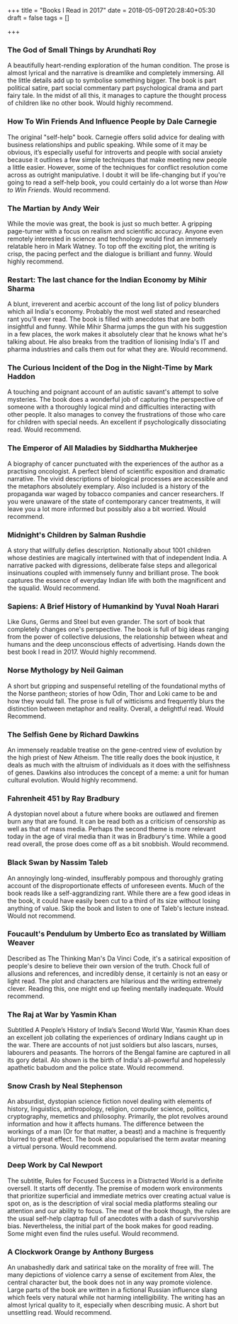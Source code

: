 +++
title = "Books I Read in 2017"
date = 2018-05-09T20:28:40+05:30
draft = false
tags = []

+++

### The God of Small Things by Arundhati Roy

A beautifully heart-rending exploration of the human condition. The prose is almost lyrical and the narrative is dreamlike and completely immersing. All the little details add up to symbolise something bigger. The book is part political satire, part social commentary part psychological drama and part fairy tale. In the midst of all this, it manages to capture the thought process of children like no other book.  Would highly recommend.

### How To Win Friends And Influence People by Dale Carnegie

The original "self-help" book. Carnegie offers solid advice for dealing with business relationships and public speaking. While some of it may be obvious, it’s especially useful for introverts and people with social anxiety because it outlines a few simple techniques that make meeting new people a little easier. However, some of the techniques for conflict resolution come across as outright manipulative. I doubt it will be life-changing but if you're going to read a self-help book, you could certainly do a lot worse than *How to Win Friends*. Would recommend.

### The Martian by Andy Weir

While the movie was great, the book is just so much better. A gripping page-turner with a focus on realism and scientific accuracy. Anyone even remotely interested in science and technology would find an immensely relatable hero in Mark Watney. To top off the exciting plot, the writing is crisp, the pacing perfect and the dialogue is brilliant and funny. Would highly recommend.

### Restart: The last chance for the Indian Economy by Mihir Sharma

A blunt, irreverent and acerbic account of the long list of policy blunders which ail India's economy. Probably the most well stated and researched rant you'll ever read. The book is filled with anecdotes that are both insightful and funny. While Mihir Sharma jumps the gun with his suggestion in a few places, the work makes it absolutely clear that he knows what he's talking about. He also breaks from the tradition of lionising India's IT and pharma industries and calls them out for what they are. Would recommend. 

### The Curious Incident of the Dog in the Night-Time by Mark Haddon

A touching and poignant account of an autistic savant's attempt to solve mysteries. The book does a wonderful job of capturing the perspective of someone with a thoroughly logical mind and difficulties interacting with other people. It also manages to convey the frustrations of those who care for children with special needs.  An excellent if psychologically dissociating read. Would recommend.

### The Emperor of All Maladies by Siddhartha Mukherjee

A biography of cancer punctuated with the experiences of the author as a practising oncologist. A perfect blend of scientific exposition and dramatic narrative. The vivid descriptions of biological processes are accessible and the metaphors absolutely exemplary. Also included is a history of the propaganda war waged by tobacco companies and cancer researchers. If you were unaware of the state of contemporary cancer treatments, it will leave you a lot more informed but possibly also a bit worried. Would recommend.

### Midnight's Children by Salman Rushdie

A story that willfully defies description. Notionally about 1001 children whose destinies are magically intertwined with that of independent India. A narrative packed with digressions, deliberate false steps and allegorical insinuations coupled with immensely funny and brilliant prose. The book captures the essence of everyday Indian life with both the magnificent and the squalid. Would recommend.

### Sapiens: A Brief History of Humankind by Yuval Noah Harari

Like Guns, Germs and Steel but even grander. The sort of book that completely changes one's perspective. The book is full of big ideas ranging from the power of collective delusions, the relationship between wheat and humans and the deep unconscious effects of advertising. Hands down the best book I read in 2017. Would highly recommend.

### Norse Mythology by Neil Gaiman

A short but gripping and suspenseful retelling of the foundational myths of the Norse pantheon; stories of how Odin, Thor and Loki came to be and how they would fall. The prose is full of witticisms and frequently blurs the distinction between metaphor and reality. Overall, a delightful read. Would Recommend.

### The Selfish Gene by Richard Dawkins

An immensely readable treatise on the gene-centred view of evolution by the high priest of New Atheism. The title really does the book injustice, it deals as much with the altruism of individuals as it does with the selfishness of genes. Dawkins also introduces the concept of a meme: a unit for human cultural evolution. Would highly recommend.

### Fahrenheit 451 by Ray Bradbury

A dystopian novel about a future where books are outlawed and firemen burn any that are found. It can be read both as a criticism of censorship as well as that of mass media. Perhaps the second theme is more relevant today in the age of viral media than it was in Bradbury's time. While a good read overall, the prose does come off as a bit snobbish. Would recommend. 

### Black Swan by Nassim Taleb

An annoyingly long-winded, insufferably pompous and thoroughly grating account of the disproportionate effects of unforeseen events. Much of the book reads like a self-aggrandizing rant. While there are a few good ideas in the book, it could have easily been cut to a third of its size without losing anything of value. Skip the book and listen to one of Taleb's lecture instead. Would not recommend. 

### Foucault's Pendulum by Umberto Eco as translated by William Weaver

Described as The Thinking Man's Da Vinci Code, it's a satirical exposition of people's desire to believe their own version of the truth. Chock full of allusions and references, and incredibly dense, it certainly is not an easy or light read. The plot and characters are hilarious and the writing extremely clever. Reading this, one might end up feeling mentally inadequate. Would recommend.

### The Raj at War by Yasmin Khan

Subtitled A People’s History of India’s Second World War, Yasmin Khan does an excellent job collating the experiences of ordinary Indians caught up in the war. There are accounts of not just soldiers but also lascars, nurses, labourers and peasants. The horrors of the Bengal famine are captured in all its gory detail. Alo shown is the birth of India's all-powerful and hopelessly apathetic babudom and the police state. Would recommend.  

### Snow Crash by Neal Stephenson

An absurdist, dystopian science fiction novel dealing with elements of history, linguistics, anthropology, religion, computer science, politics, cryptography, memetics and philosophy. Primarily, the plot revolves around information and how it affects humans. The difference between the workings of a man (Or for that matter, a beast) and a machine is frequently blurred to great effect. The book also popularised the term avatar meaning a virtual persona. Would recommend. 

### Deep Work by Cal Newport

The subtitle, Rules for Focused Success in a Distracted World is a definite oversell. It starts off decently. The premise of modern work environments that prioritize superficial and immediate metrics over creating actual value is spot on, as is the description of viral social media platforms stealing our attention and our ability to focus. The meat of the book though, the rules are the usual self-help claptrap full of anecdotes with a dash of survivorship bias. Nevertheless, the initial part of the book makes for good reading. Some might even find the rules useful. Would recommend.  

### A Clockwork Orange by Anthony Burgess

An unabashedly dark and satirical take on the morality of free will.  The many depictions of violence carry a sense of excitement from Alex, the central character but, the book does not in any way promote violence. Large parts of the book are written in a fictional Russian influence slang which feels very natural while not harming intelligibility. The writing has an almost lyrical quality to it, especially when describing music. A short but unsettling read. Would recommend.

